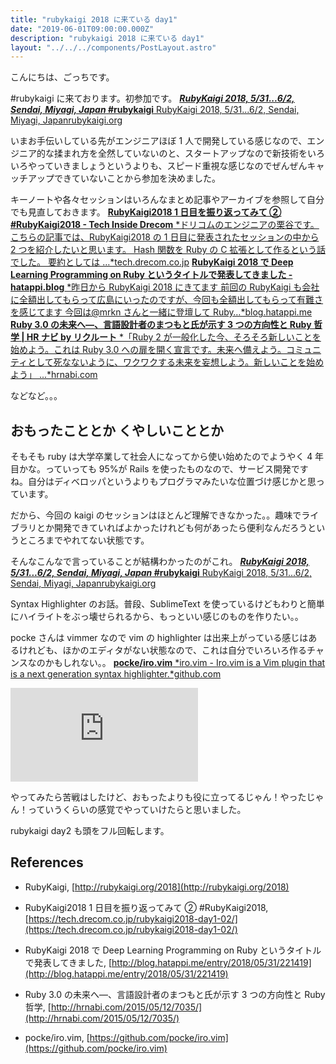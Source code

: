```yaml
---
title: "rubykaigi 2018 に来ている day1"
date: "2019-06-01T09:00:00.000Z"
description: "rubykaigi 2018 に来ている day1"
layout: "../../../components/PostLayout.astro"
---
```


こんにちは、ごっちです。

#rubykaigi に来ております。初参加です。
[**_RubyKaigi 2018, 5/31...6/2, Sendai, Miyagi, Japan_ #rubykaigi**
RubyKaigi 2018, 5/31...6/2, Sendai, Miyagi, Japanrubykaigi.org](http://rubykaigi.org/2018)

いまお手伝いしている先がエンジニアほぼ 1 人で開発している感じなので、エンジニア的な揉まれ方を全然していないのと、スタートアップなので新技術をいろいろやっていきましょうというよりも、スピード重視な感じなのでぜんぜんキャッチアップできていないことから参加を決めました。

キーノートや各々セッションはいろんなまとめ記事やアーカイブを参照して自分でも見直しておきます。
[**RubyKaigi2018 1 日目を振り返ってみて ② #RubyKaigi2018 - Tech Inside Drecom**
*ドリコムのエンジニアの栗谷です。 こちらの記事では、RubyKaigi2018 の 1 日目に発表されたセッションの中から 2 つを紹介したいと思います。 Hash 関数を Ruby の C 拡張として作るという話でした。 要約としては …*tech.drecom.co.jp](https://tech.drecom.co.jp/rubykaigi2018-day1-02/)
[**RubyKaigi 2018 で Deep Learning Programming on Ruby というタイトルで発表してきました - hatappi.blog**
*昨日から RubyKaigi 2018 にきてます 前回の RubyKaigi も会社に全額出してもらって広島にいったのですが、今回も全額出してもらって有難さを感じてます 今回は@mrkn さんと一緒に登壇して Ruby…*blog.hatappi.me](http://blog.hatappi.me/entry/2018/05/31/221419)
[**Ruby 3.0 の未来へ―、言語設計者のまつもと氏が示す 3 つの方向性と Ruby 哲学 | HR ナビ by リクルート**
*「Ruby 2 が一般化した今、そろそろ新しいことを始めよう。これは Ruby 3.0 への扉を開く宣言です。未来へ備えよう。コミュニティとして死なないように、ワクワクする未来を妄想しよう。新しいことを始めよう」 ...*hrnabi.com](http://hrnabi.com/2015/05/12/7035/)

などなど。。。

## おもったこととか くやしいこととか

そもそも ruby は大学卒業して社会人になってから使い始めたのでようやく 4 年目かな。っていっても 95%が Rails を使ったものなので、サービス開発ですね。自分はディベロッパというよりもプログラマみたいな位置づけ感じかと思っています。

だから、今回の kaigi のセッションはほとんど理解できなかった。。趣味でライブラリとか開発できていればよかったけれども何があったら便利なんだろうというところまでやれてない状態です。

そんなこんなで言っていることが結構わかったのがこれ。
[**_RubyKaigi 2018, 5/31...6/2, Sendai, Miyagi, Japan_ #rubykaigi**
RubyKaigi 2018, 5/31...6/2, Sendai, Miyagi, Japanrubykaigi.org](http://rubykaigi.org/2018/presentations/p_ck_.html)

Syntax Highlighter のお話。普段、SublimeText を使っているけどもわりと簡単にハイライトをぶっ壊せられるから、もっといい感じのものを作りたい。。

pocke さんは vimmer なので vim の highlighter は出来上がっている感じはあるけれども、ほかのエディタがない状態なので、これは自分でいろいろ作るチャンスなのかもしれない。。
[**pocke/iro.vim**
*iro.vim - Iro.vim is a Vim plugin that is a next generation syntax highlighter.*github.com](https://github.com/pocke/iro.vim)

<iframe src="https://medium.com/media/a5be48e6ea0c184e6b203b51f96a78e4" frameborder=0></iframe>

やってみたら苦戦はしたけど、おもったよりも役に立ってるじゃん！やったじゃん！っていうくらいの感覚でやっていけたらと思いました。

rubykaigi day2 も頭をフル回転します。

## References

- RubyKaigi, [http://rubykaigi.org/2018](http://rubykaigi.org/2018)

- RubyKaigi2018 1 日目を振り返ってみて ② #RubyKaigi2018, [https://tech.drecom.co.jp/rubykaigi2018-day1-02/](https://tech.drecom.co.jp/rubykaigi2018-day1-02/)

- RubyKaigi 2018 で Deep Learning Programming on Ruby というタイトルで発表してきました, [http://blog.hatappi.me/entry/2018/05/31/221419](http://blog.hatappi.me/entry/2018/05/31/221419)

- Ruby 3.0 の未来へ―、言語設計者のまつもと氏が示す 3 つの方向性と Ruby 哲学, [http://hrnabi.com/2015/05/12/7035/](http://hrnabi.com/2015/05/12/7035/)

- pocke/iro.vim, [https://github.com/pocke/iro.vim](https://github.com/pocke/iro.vim)
